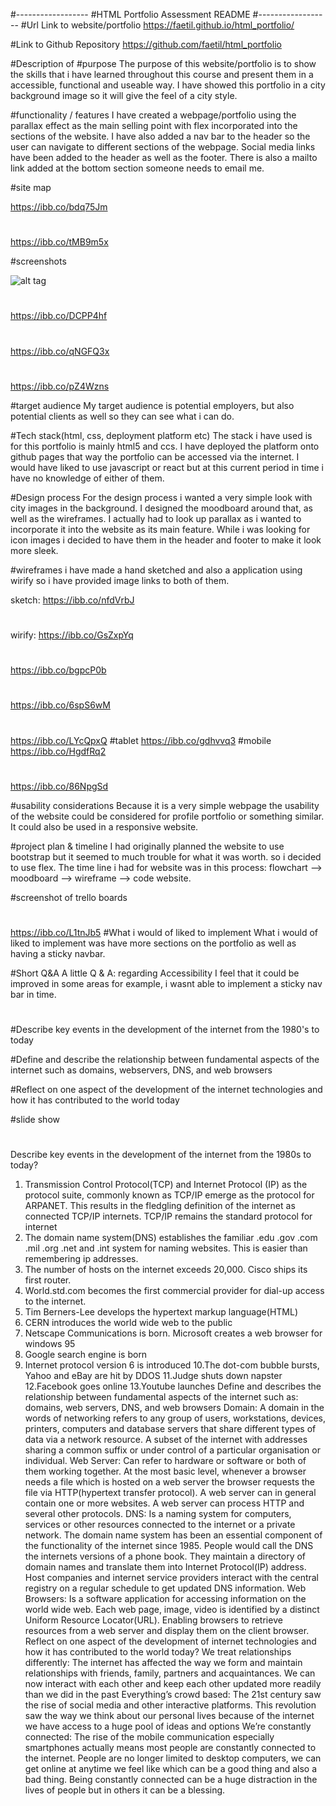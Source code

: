 #------------------
#HTML Portfolio Assessment README
#------------------
#Url Link to website/portfolio
https://faetil.github.io/html_portfolio/

#Link to Github Repository
https://github.com/faetil/html_portfolio

#Description of
#purpose
The purpose of this website/portfolio is to show the skills that i have learned throughout this course and present them in a accessible, functional and useable way.
I have showed this portfolio in a city background image so it will give the feel of a city style.

#functionality / features
I have created a webpage/portfolio using the parallax effect as the main selling point with flex incorporated into the sections of the website. I have also added a nav bar to the header so the user can navigate to different sections of the webpage. Social media links have been added to the header as well as the footer. There is also a mailto link added at the bottom section someone needs to email me.

#site map

https://ibb.co/bdq75Jm
#
https://ibb.co/tMB9m5x

#screenshots

![alt tag](https://ibb.co/t3SwMpQ "deso")
#
https://ibb.co/DCPP4hf
#
https://ibb.co/qNGFQ3x
#
https://ibb.co/pZ4Wzns

#target audience
My target audience is potential employers, but also potential clients as well so they can see what i can do. 

#Tech stack(html, css, deployment platform etc)
The stack i have used is for this portfolio is mainly html5 and ccs. I have deployed the platform onto github pages that way the portfolio can be accessed via the internet. I would have liked to use javascript or react but at this current period in time i have no knowledge of either of them.

#Design process
For the design process i wanted a very simple look with city images in the background. I designed the moodboard around that, as well as the wireframes. I actually had to look up parallax as i wanted to incorporate it into the website as its main feature. While i was looking for icon images i decided to have them in the header and footer to make it look more sleek.

#wireframes
i have made a hand sketched and also a application using wirify so i have provided image links to both of them.

sketch:
https://ibb.co/nfdVrbJ
#
wirify:
https://ibb.co/GsZxpYq
#
https://ibb.co/bgpcP0b
#
https://ibb.co/6spS6wM
#
https://ibb.co/LYcQpxQ
#tablet
https://ibb.co/gdhvvq3
#mobile
https://ibb.co/HgdfRq2
#
https://ibb.co/86NpgSd


#usability considerations
Because it is a very simple webpage the usability of the website could be considered for profile portfolio or something similar. It could also be used in a responsive website.

#project plan & timeline
I had originally planned the website to use bootstrap but it seemed to much trouble for what it was worth. so i decided to use flex. The time line i had for website was in this process: flowchart --> moodboard --> wireframe --> code website. 

#screenshot of trello boards
#
https://ibb.co/L1tnJb5
#What i would of liked to implement
What i would of liked to implement was have more sections on the portfolio as well as having a sticky navbar. 


#Short Q&A 
A little Q & A: 
regarding Accessibility I feel that it could be improved in some areas for example, i wasnt able to implement a sticky nav bar in time. 

#

#Describe key events in the development of the internet from the 1980's to today

#Define and describe the relationship between fundamental aspects of the internet such as domains, webservers, DNS, and web browsers

#Reflect on one aspect of the development of the internet technologies and how it has contributed to the world today

#slide show

#
Describe key events in the development of the internet from the 1980s to today?
1. Transmission Control Protocol(TCP) and Internet Protocol (IP) as the protocol suite, commonly known as TCP/IP emerge as the protocol for ARPANET. This results in the fledgling definition of the internet as connected TCP/IP internets. TCP/IP remains the standard protocol for internet
2. The domain name system(DNS) establishes the familiar .edu .gov .com .mil .org .net and .int system for naming websites. This is easier than remembering ip addresses.
3. The number of hosts on the internet exceeds 20,000. Cisco ships its first router.
4. World.std.com becomes the first commercial provider for dial-up access to the
internet.
5. Tim Berners-Lee develops the hypertext markup language(HTML)
6. CERN introduces the world wide web to the public
7. Netscape Communications is born. Microsoft creates a web browser for windows
95
8. Google search engine is born
9. Internet protocol version 6 is introduced
10.The dot-com bubble bursts, Yahoo and eBay are hit by DDOS 11.Judge shuts down napster
12.Facebook goes online
13.Youtube launches
Define and describes the relationship between fundamental aspects of the internet such as: domains, web servers, DNS, and web browsers
Domain:​ A domain in the words of networking refers to any group of users, workstations, devices, printers, computers and database servers that share different types of data via a network resource.
A subset of the internet with addresses sharing a common suffix or under control of a particular organisation or individual.
Web Server:​ Can refer to hardware or software or both of them working together. At the most basic level, whenever a browser needs a file which is hosted on a web server the browser requests the file via HTTP(hypertext transfer protocol). A web server can in general contain one or more websites. A web server can process HTTP and several other protocols.
DNS:​ Is a naming system for computers, services or other resources connected to the internet or a private network. The domain name system has been an essential
component of the functionality of the internet since 1985. People would call the DNS the internets versions of a phone book. They maintain a directory of domain names and translate them into Internet Protocol(IP) address. Host companies and internet service providers interact with the central registry on a regular schedule to get updated DNS information.
Web Browsers:​ Is a software application for accessing information on the world wide web. Each web page, image, video is identified by a distinct Uniform Resource Locator(URL). Enabling browsers to retrieve resources from a web server and display them on the client browser.
Reflect on one aspect of the development of internet technologies and how it has contributed to the world today?
We treat relationships differently: The internet has affected the way we form and maintain relationships with friends, family, partners and acquaintances. We can now interact with each other and keep each other updated more readily than we did in the past
Everything’s crowd based: The 21st century saw the rise of social media and other interactive platforms. This revolution saw the way we think about our personal lives because of the internet we have access to a huge pool of ideas and options
We’re constantly connected: The rise of the mobile communication especially smartphones actually means most people are constantly connected to the internet. People are no longer limited to desktop computers, we can get online at anytime we feel like which can be a good thing and also a bad thing. Being constantly connected can be a huge distraction in the lives of people but in others it can be a blessing.
